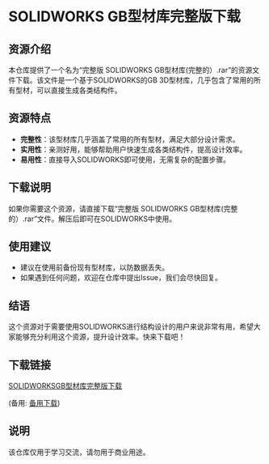# SOLIDWORKS GB型材库完整版下载

## 资源介绍

本仓库提供了一个名为“完整版 SOLIDWORKS GB型材库(完整的）.rar”的资源文件下载。该文件是一个基于SOLIDWORKS的GB 3D型材库，几乎包含了常用的所有型材，可以直接生成各类结构件。

## 资源特点

- **完整性**：该型材库几乎涵盖了常用的所有型材，满足大部分设计需求。
- **实用性**：亲测好用，能够帮助用户快速生成各类结构件，提高设计效率。
- **易用性**：直接导入SOLIDWORKS即可使用，无需复杂的配置步骤。

## 下载说明

如果你需要这个资源，请直接下载“完整版 SOLIDWORKS GB型材库(完整的）.rar”文件。解压后即可在SOLIDWORKS中使用。

## 使用建议

- 建议在使用前备份现有型材库，以防数据丢失。
- 如果遇到任何问题，欢迎在仓库中提出Issue，我们会尽快回复。

## 结语

这个资源对于需要使用SOLIDWORKS进行结构设计的用户来说非常有用，希望大家能够充分利用这个资源，提升设计效率。快来下载吧！

## 下载链接
[SOLIDWORKSGB型材库完整版下载](https://pan.quark.cn/s/1e895b3c39f9) 

(备用: [备用下载](https://pan.baidu.com/s/1ToWs1JjwSXzu0ENSH3al2g?pwd=1234))

## 说明

该仓库仅用于学习交流，请勿用于商业用途。
